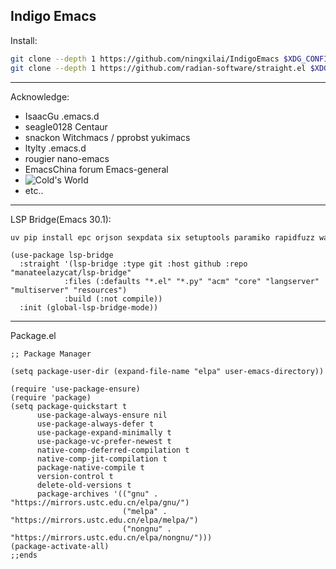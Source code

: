Indigo Emacs
--------------------
Install:

```bash
git clone --depth 1 https://github.com/ningxilai/IndigoEmacs $XDG_CONFIG_HOME/emacs
git clone --depth 1 https://github.com/radian-software/straight.el $XDG_CONFIG_HOME/emacs/straight/repos/straight.el
```
--------------------
Acknowledge:

- IsaacGu .emacs.d
- seagle0128 Centaur
- snackon Witchmacs / pprobst yukimacs
- ltylty .emacs.d
- rougier nano-emacs
- EmacsChina forum Emacs-general
- ![Cold's World](https://coldnight.github.io/dump-brain-with-emacs/)
- etc..

--------------------
LSP Bridge(Emacs 30.1):

``` bash
uv pip install epc orjson sexpdata six setuptools paramiko rapidfuzz watchdog packaging
```

``` emacs-lisp
(use-package lsp-bridge
  :straight '(lsp-bridge :type git :host github :repo "manateelazycat/lsp-bridge"
            :files (:defaults "*.el" "*.py" "acm" "core" "langserver" "multiserver" "resources")
            :build (:not compile))
  :init (global-lsp-bridge-mode))
```

--------------------
Package.el

``` emacs-lisp
;; Package Manager

(setq package-user-dir (expand-file-name "elpa" user-emacs-directory))

(require 'use-package-ensure)
(require 'package)
(setq package-quickstart t
      use-package-always-ensure nil
      use-package-always-defer t
      use-package-expand-minimally t
      use-package-vc-prefer-newest t
      native-comp-deferred-compilation t
      native-comp-jit-compilation t
      package-native-compile t
      version-control t
      delete-old-versions t
      package-archives '(("gnu" . "https://mirrors.ustc.edu.cn/elpa/gnu/")
                         ("melpa" . "https://mirrors.ustc.edu.cn/elpa/melpa/")
                         ("nongnu" . "https://mirrors.ustc.edu.cn/elpa/nongnu/")))
(package-activate-all)
;;ends
```
